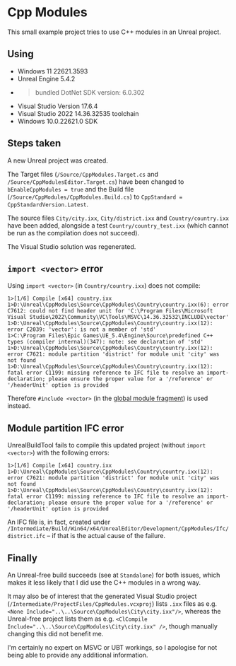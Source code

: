 # Cpp Modules

This small example project tries to use C++ modules in an Unreal project.

## Using

- Windows 11 22621.3593
- Unreal Engine 5.4.2
- > bundled DotNet SDK version: 6.0.302
- Visual Studio Version 17.6.4
- Visual Studio 2022 14.36.32535 toolchain
- Windows 10.0.22621.0 SDK

## Steps taken

A new Unreal project was created.

The Target files (`/Source/CppModules.Target.cs` and `/Source/CppModulesEditor.Target.cs`) have been changed to `bEnableCppModules = true` and the Build file (`/Source/CppModules/CppModules.Build.cs`) to `CppStandard = CppStandardVersion.Latest`.

The source files `City/city.ixx`, `City/district.ixx` and `Country/country.ixx` have been added, alongside a test `Country/country_test.ixx` (which cannot be run as the compilation does not succeed).

The Visual Studio solution was regenerated.

## `import <vector>` error

Using `import <vector>` (in `Country/country.ixx`) does not compile: 

```
1>[1/6] Compile [x64] country.ixx
1>D:\Unreal\CppModules\Source\CppModules\Country\country.ixx(6): error C7612: could not find header unit for 'C:\Program Files\Microsoft Visual Studio\2022\Community\VC\Tools\MSVC\14.36.32532\INCLUDE\vector'
1>D:\Unreal\CppModules\Source\CppModules\Country\country.ixx(12): error C2039: 'vector': is not a member of 'std'
1>C:\Program Files\Epic Games\UE_5.4\Engine\Source\predefined C++ types (compiler internal)(347): note: see declaration of 'std'
1>D:\Unreal\CppModules\Source\CppModules\Country\country.ixx(12): error C7621: module partition 'district' for module unit 'city' was not found
1>D:\Unreal\CppModules\Source\CppModules\Country\country.ixx(12): fatal error C1199: missing reference to IFC file to resolve an import-declaration; please ensure the proper value for a '/reference' or '/headerUnit' option is provided
```

Therefore `#include <vector>` (in the [global module fragment](https://en.cppreference.com/w/cpp/language/modules#Global_module_fragment)) is used instead.

## Module partition IFC error

UnrealBuildTool fails to compile this updated project (without `import <vector>`) with the following errors:

```
1>[1/6] Compile [x64] country.ixx
1>D:\Unreal\CppModules\Source\CppModules\Country\country.ixx(12): error C7621: module partition 'district' for module unit 'city' was not found
1>D:\Unreal\CppModules\Source\CppModules\Country\country.ixx(12): fatal error C1199: missing reference to IFC file to resolve an import-declaration; please ensure the proper value for a '/reference' or '/headerUnit' option is provided
```

An IFC file is, in fact, created under `/Intermediate/Build/Win64/x64/UnrealEditor/Development/CppModules/Ifc/district.ifc` &ndash; if that is the actual cause of the failure.

## Finally

An Unreal-free build succeeds (see at `Standalone`) for both issues, which makes it less likely that I did use the C++ modules in a wrong way.

It may also be of interest that the generated Visual Studio project (`/Intermediate/ProjectFiles/CppModules.vcxproj`) lists `.ixx` files as e.g. `<None Include="..\..\Source\CppModules\City\city.ixx"/>`, whereas the Unreal-free project lists them as e.g. `<ClCompile Include="..\..\Source\CppModules\City\city.ixx" />`, though manually changing this did not benefit me.

I'm certainly no expert on MSVC or UBT workings, so I apologise for not being able to provide any additional information.


